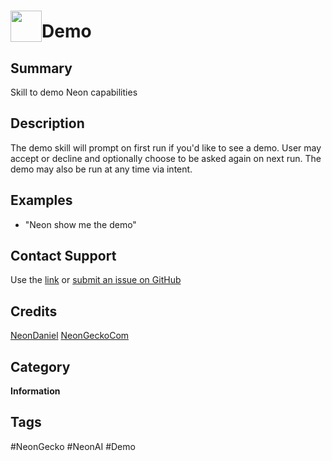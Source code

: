 # <img src='https://0000.us/klatchat/app/files/neon_images/icons/neon_skill.png' card_color="#FF8600" width="50" style="vertical-align:bottom">Demo

## Summary

Skill to demo Neon capabilities

## Description

The demo skill will prompt on first run if you'd like to see a demo. User may accept or decline and optionally choose to 
be asked again on next run. The demo may also be run at any time via intent.

## Examples

- "Neon show me the demo"

## Contact Support

Use the [link](https://neongecko.com/ContactUs) or [submit an issue on GitHub](https://help.github.com/en/articles/creating-an-issue)

## Credits
[NeonDaniel](https://github.com/NeonDaniel)
[NeonGeckoCom](https://github.com/NeonGeckoCom)

## Category
**Information**

## Tags
#NeonGecko
#NeonAI
#Demo



